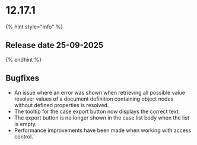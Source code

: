# 12.17.1

{% hint style="info" %}
## Release date 25-09-2025
{% endhint %}

## Bugfixes

* An issue where an error was shown when retrieving all possible value resolver values of a document definition containing object nodes without defined properties is resolved.
* The tooltip for the case export button now displays the correct text.
* The export button is no longer shown in the case list body when the list is empty.
* Performance improvements have been made when working with access control.
